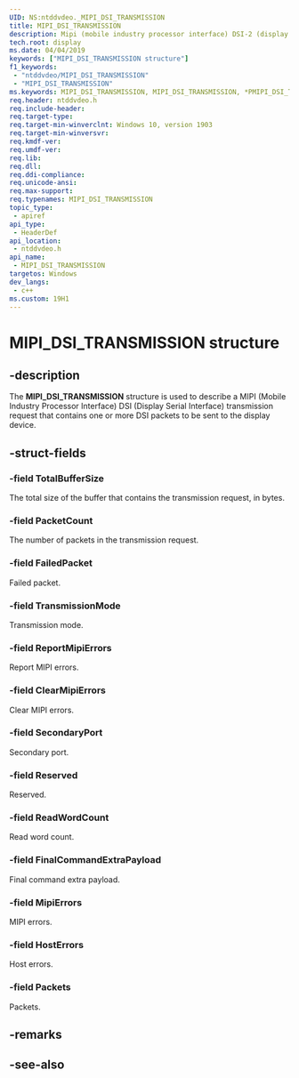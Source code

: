 ```yaml
---
UID: NS:ntddvdeo._MIPI_DSI_TRANSMISSION
title: MIPI_DSI_TRANSMISSION
description: Mipi (mobile industry processor interface) DSI-2 (display serial interface) transmission.
tech.root: display
ms.date: 04/04/2019
keywords: ["MIPI_DSI_TRANSMISSION structure"]
f1_keywords:
 - "ntddvdeo/MIPI_DSI_TRANSMISSION"
 - "MIPI_DSI_TRANSMISSION"
ms.keywords: MIPI_DSI_TRANSMISSION, MIPI_DSI_TRANSMISSION, *PMIPI_DSI_TRANSMISSION_OUTPUT, MIPI_DSI_TRANSMISSION_INPUT, *PMIPI_DSI_TRANSMISSION_INPUT, MIPI_DSI_TRANSMISSION_OUTPUT
req.header: ntddvdeo.h
req.include-header:
req.target-type:
req.target-min-winverclnt: Windows 10, version 1903
req.target-min-winversvr:
req.kmdf-ver:
req.umdf-ver:
req.lib:
req.dll:
req.ddi-compliance:
req.unicode-ansi:
req.max-support:
req.typenames: MIPI_DSI_TRANSMISSION
topic_type: 
 - apiref
api_type: 
 - HeaderDef
api_location: 
 - ntddvdeo.h
api_name: 
 - MIPI_DSI_TRANSMISSION
targetos: Windows
dev_langs:
 - c++
ms.custom: 19H1
---
```


# MIPI_DSI_TRANSMISSION structure

## -description

The **MIPI_DSI_TRANSMISSION** structure is used to describe a MIPI (Mobile Industry Processor Interface) DSI (Display Serial Interface) transmission request that contains one or more DSI packets to be sent to the display device.

## -struct-fields

### -field TotalBufferSize

The total size of the buffer that contains the transmission request, in bytes.

### -field PacketCount

The number of packets in the transmission request.

### -field FailedPacket

Failed packet.

### -field TransmissionMode

Transmission mode.

### -field ReportMipiErrors

Report MIPI errors.

### -field ClearMipiErrors

Clear MIPI errors.

### -field SecondaryPort

Secondary port.

### -field Reserved

Reserved.

### -field ReadWordCount

Read word count.

### -field FinalCommandExtraPayload

Final command extra payload.

### -field MipiErrors

MIPI errors.

### -field HostErrors

Host errors.

### -field Packets
 
Packets.

## -remarks

## -see-also
